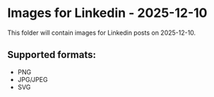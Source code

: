 # Images for Linkedin - 2025-12-10

This folder will contain images for Linkedin posts on 2025-12-10.

## Supported formats:
- PNG
- JPG/JPEG
- SVG
